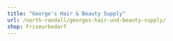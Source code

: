 ```yaml
---
title: "George's Hair & Beauty Supply"
url: /north-randall/georges-hair-und-beauty-supply/
shop: Friseurbedarf
---
```


